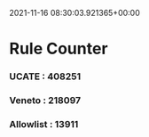 2021-11-16 08:30:03.921365+00:00
# Rule Counter 
 ### UCATE : 408251

 ### Veneto : 218097

 ### Allowlist : 13911